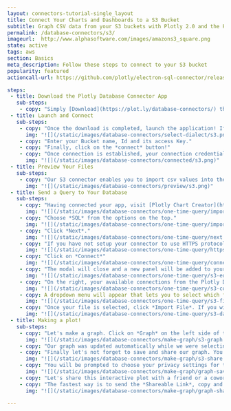 ```yaml
---
layout: connectors-tutorial-single_layout
title: Connect Your Charts and Dashboards to a S3 Bucket
subtitle: Graph CSV data from your S3 buckets with Plotly 2.0 and the Plotly Database Connector.
permalink: /database-connectors/s3/
imageurl:  http://www.alphasoftware.com/images/amazons3_square.png
state: active
tags: aws
section: Basics
meta_description: Follow these steps to connect to your S3 bucket
popularity: featured
actioncall-url: https://github.com/plotly/electron-sql-connector/releases

steps:
 - title: Download the Plotly Database Connector App
   sub-steps:
    - copy: "Simply [Download](https://plot.ly/database-connectors/) the app to get started!"
 - title: Launch and Connect
   sub-steps:
    - copy: "Once the download is completed, launch the application! If you are on Windows, make sure the application folder is in your C:/Program Files folder. You may have to open the application as administrator. Having launched the app, select *Postgres* by clicking on its icon."
      img: "![](/static/images/database-connectors/select-dialect/s3.png)"
    - copy: "Enter your Bucket name, Id and its access Key."
    - copy: "Finally, click on the *connect* button!"
    - copy: "Once connection is established, your connection credentials will be saved and greyed out to avoid unintentional changes. If you wish to modify your connection, click on *edit credentials*."
      img: "![](/static/images/database-connectors/connected/s3.png)"
 - title: Preview Your Files
   sub-steps:
    - copy: "Our S3 connector enables you to import csv values into the Plotly Chart Creator. In the preview section, you will see the list of files available to you from the bucket to which you connected."
      img: "![](/static/images/database-connectors/preview/s3.png)"
 - title: Send a Query to Your Database
   sub-steps:
    - copy: "Having connected your app, visit [Plotly Chart Creator](https://plot.ly/create/) and click on *import data* in the top right corner."
      img: "![](/static/images/database-connectors/one-time-query/import-data.png)"
    - copy: "Choose *SQL* from the options on the top."
      img: "![](/static/images/database-connectors/one-time-query/import-sql.png)"
    - copy: "Click *Next*."
      img: "![](/static/images/database-connectors/one-time-query/next.png)"
    - copy: "If you have not setup your connector to use HTTPS protocol, you do not need to modify any of the options. See [HTTPS tutorial](http://help.plot.ly/database-connectors/https) to setup your connector to use the HTTPS protocol. Once done, come back to this point and select the *HTTPS* option."
      img: "![](/static/images/database-connectors/one-time-query/https.png)"
    - copy: "Click on *Connect*"
      img: "![](/static/images/database-connectors/one-time-query/connect.png)"
    - copy: "The modal will close and a new panel will be added to your Plotly Chart Creator."
      img: "![](/static/images/database-connectors/one-time-query/s3-editor.png)"
    - copy: "On the right, your available connections from the Plotly Database Connector will be displayed. If you have more than one, make sure you select the database connection that you want to use when writing the query."
      img: "![](/static/images/database-connectors/one-time-query/s3-connections.png)"
    - copy: A dropdown menu will appear that lets you to select which file you wish to import into the grid and use for your graph."
      img: "![](/static/images/database-connectors/one-time-query/s3-files.png)"
    - copy: "Once your file is selected, click *Import File*. If you wish to set your query on a schedule to keep your grid's data updated to the latest entries of your database, visit our [schedule a query tutorial](http://help.plot.ly/database-connectors/schedule-query). Our S3 connector only supports importing CSV files right now, but if you would like to see another file type supported, [submit a request to us](https://plotly.typeform.com/to/KUiCSl)!"
      img: "![](/static/images/database-connectors/one-time-query/s3-data.png)"
 - title: Making a plot!
   sub-steps:
    - copy: "Let's make a graph. Click on *Graph* on the left side of the window and choose *Chropleth* as *Chart Type*. Select *string-1* as the label for location and *double* for values."
      img: "![](/static/images/database-connectors/make-graph/s3-graph.png)"
    - copy: "Our graph was updated automatically while we were selecting the columns to use."
    - copy: "Finally let's not forget to save and share our graph. You can press Control + S to save or click on the *Save* button on the left of the window."
      img: "![](/static/images/database-connectors/make-graph/s3-share.png)"
    - copy: "You will be prompted to choose your privacy settings for this graph and data. There is nothing here to classify, let's simply set both *plot* and *data* to *public*. Click *SAVE*."
      img: "![](/static/images/database-connectors/make-graph/graph-save-modal.png)"
    - copy: "Let's share this interactive plot with a friend or a coworker (or both)! Click on the *SHARE* tab on the left."
    - copy: "The fastest way is to send the *Shareable Link*, copy and paste it into your favorite e-mail or other communication service. Try out our Twitter, Facebook and Google+ links as well or embed it into your website by obtaining the iframe link in the *Embed* tab. If you set the settings to *public* previously, your friend or coworker will be able to view it even without an account and give you feedback."
      img: "![](/static/images/database-connectors/make-graph/graph-share-modal.png)"

---
```

